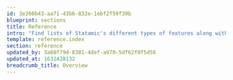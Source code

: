 ```yaml
---
id: 3e260b43-aa71-43b6-832e-1ebf2f59f39b
blueprint: sections
title: Reference
intro: "Find lists of Statamic's different types of features along with their respective options, parameters, and variables."
template: reference.index
section: reference
updated_by: 3a60f79d-8381-4def-a970-5df62f0f5d56
updated_at: 1632428132
breadcrumb_title: Overview
---
```


